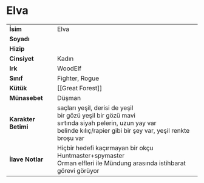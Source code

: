 # Elva   
|  |  |  
|---|---|  
| **İsim** | Elva|  
| **Soyadı** | |  
| **Hizip** | |  
| **Cinsiyet** | Kadın|  
| **Irk** | WoodElf|  
| **Sınıf** | Fighter, Rogue|  
| **Kütük** | [[Great Forest]]|  
| **Münasebet** | Düşman|  
| **Karakter Betimi** | saçları yeşil, derisi de yeşil<br>bir gözü yeşil bir gözü mavi<br>sırtında siyah pelerin, uzun yay var<br>belinde kılıç/rapier gibi bir şey var, yeşil renkte broşu var|  
| **İlave Notlar** | Hiçbir hedefi kaçırmayan bir okçu<br>Huntmaster+spymaster<br>Orman elfleri ile Mündung arasında istihbarat görevi görüyor|  
